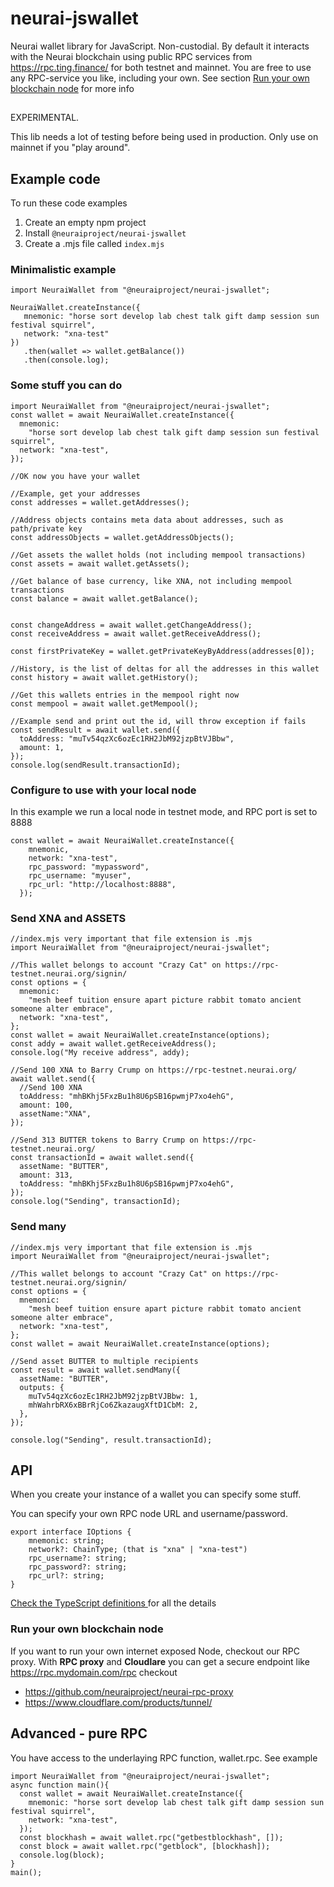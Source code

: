 # neurai-jswallet

Neurai wallet library for JavaScript.
Non-custodial.
By default it interacts with the Neurai blockchain using public RPC services from
https://rpc.ting.finance/ for both testnet and mainnet.
You are free to use any RPC-service you like, including your own.
See section [Run your own blockchain node](#run-your-own-blockchain-node) for more info

##

EXPERIMENTAL.

This lib needs a lot of testing before being used in production.
Only use on mainnet if you "play around".
### 
## Example code

To run these code examples

1. Create an empty npm project
2. Install `@neuraiproject/neurai-jswallet`
3. Create a .mjs file called `index.mjs`

### Minimalistic example

```
import NeuraiWallet from "@neuraiproject/neurai-jswallet";

NeuraiWallet.createInstance({
   mnemonic: "horse sort develop lab chest talk gift damp session sun festival squirrel",
   network: "xna-test"
})
   .then(wallet => wallet.getBalance())
   .then(console.log);
```
### Some stuff you can do
```
import NeuraiWallet from "@neuraiproject/neurai-jswallet";
const wallet = await NeuraiWallet.createInstance({
  mnemonic:
    "horse sort develop lab chest talk gift damp session sun festival squirrel",
  network: "xna-test",
});

//OK now you have your wallet

//Example, get your addresses
const addresses = wallet.getAddresses();

//Address objects contains meta data about addresses, such as path/private key
const addressObjects = wallet.getAddressObjects();
 
//Get assets the wallet holds (not including mempool transactions) 
const assets = await wallet.getAssets();

//Get balance of base currency, like XNA, not including mempool transactions
const balance = await wallet.getBalance();


const changeAddress = await wallet.getChangeAddress();
const receiveAddress = await wallet.getReceiveAddress();

const firstPrivateKey = wallet.getPrivateKeyByAddress(addresses[0]);

//History, is the list of deltas for all the addresses in this wallet
const history = await wallet.getHistory();

//Get this wallets entries in the mempool right now
const mempool = await wallet.getMempool();
 
//Example send and print out the id, will throw exception if fails
const sendResult = await wallet.send({
  toAddress: "muTv54qzXc6ozEc1RH2JbM92jzpBtVJBbw",
  amount: 1,
});
console.log(sendResult.transactionId);
```
### Configure to use with your local node

In this example we run a local node in testnet mode, and RPC port is set to 8888

```
const wallet = await NeuraiWallet.createInstance({
    mnemonic,
    network: "xna-test",
    rpc_password: "mypassword",
    rpc_username: "myuser",
    rpc_url: "http://localhost:8888",
  });
```

### Send XNA and ASSETS

```
//index.mjs very important that file extension is .mjs
import NeuraiWallet from "@neuraiproject/neurai-jswallet";

//This wallet belongs to account "Crazy Cat" on https://rpc-testnet.neurai.org/signin/
const options = {
  mnemonic:
    "mesh beef tuition ensure apart picture rabbit tomato ancient someone alter embrace",
  network: "xna-test",
};
const wallet = await NeuraiWallet.createInstance(options);
const addy = await wallet.getReceiveAddress();
console.log("My receive address", addy);

//Send 100 XNA to Barry Crump on https://rpc-testnet.neurai.org/
await wallet.send({
  //Send 100 XNA
  toAddress: "mhBKhj5FxzBu1h8U6pSB16pwmjP7xo4ehG",
  amount: 100,
  assetName:"XNA",
});

//Send 313 BUTTER tokens to Barry Crump on https://rpc-testnet.neurai.org/
const transactionId = await wallet.send({
  assetName: "BUTTER",
  amount: 313,
  toAddress: "mhBKhj5FxzBu1h8U6pSB16pwmjP7xo4ehG",
});
console.log("Sending", transactionId);
```

### Send many

```
//index.mjs very important that file extension is .mjs
import NeuraiWallet from "@neuraiproject/neurai-jswallet";

//This wallet belongs to account "Crazy Cat" on https://rpc-testnet.neurai.org/signin/
const options = {
  mnemonic:
    "mesh beef tuition ensure apart picture rabbit tomato ancient someone alter embrace",
  network: "xna-test",
};
const wallet = await NeuraiWallet.createInstance(options);

//Send asset BUTTER to multiple recipients
const result = await wallet.sendMany({
  assetName: "BUTTER",
  outputs: {
    muTv54qzXc6ozEc1RH2JbM92jzpBtVJBbw: 1,
    mhWahrbRX6xBBrRjCo6ZkazaugXftD1CbM: 2,
  },
});

console.log("Sending", result.transactionId);

```

## API

When you create your instance of a wallet you can specify some stuff.

You can specify your own RPC node URL and username/password.

```
export interface IOptions {
    mnemonic: string;
    network?: ChainType; (that is "xna" | "xna-test")
    rpc_username?: string;
    rpc_password?: string;
    rpc_url?: string;
}
```

[Check the TypeScript definitions ](./dist/types.d.ts) for all the details

### Run your own blockchain node

If you want to run your own internet exposed Node, checkout our RPC proxy.
With **RPC proxy** and **Cloudlare** you can get a secure endpoint like
https://rpc.mydomain.com/rpc
checkout

- https://github.com/neuraiproject/neurai-rpc-proxy
- https://www.cloudflare.com/products/tunnel/

## Advanced - pure RPC

You have access to the underlaying RPC function, wallet.rpc.
See example

```
import NeuraiWallet from "@neuraiproject/neurai-jswallet";
async function main(){
  const wallet = await NeuraiWallet.createInstance({
    mnemonic: "horse sort develop lab chest talk gift damp session sun festival squirrel",
    network: "xna-test",
  });
  const blockhash = await wallet.rpc("getbestblockhash", []);
  const block = await wallet.rpc("getblock", [blockhash]);
  console.log(block);
}
main();
```
